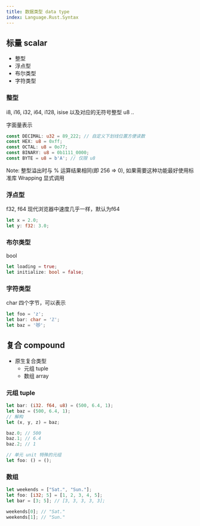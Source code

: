 ```yaml
---
title: 数据类型 data type
index: Language.Rust.Syntax
---
```


## 标量 scalar

- 整型
- 浮点型
- 布尔类型
- 字符类型

### 整型

i8, i16, i32, i64, i128, isise 以及对应的无符号整型 u8 ..

字面量表示

```rust
const DECIMAL: u32 = 89_222; // 自定义下划线位置方便读数
const HEX: u8 = 0xff;
const OCTAL: u8 = 0o77;
const BINARY: u8 = 0b1111_0000;
const BYTE = u8 = b'A'; // 仅限 u8

```

Note: 整型溢出时与 % 运算结果相同(即 256 => 0), 如果需要这种功能最好使用标准库 Wrapping 显式调用

### 浮点型

f32, f64 现代浏览器中速度几乎一样，默认为f64

``` rust
let x = 2.0;
let y: f32: 3.0;
```

### 布尔类型

bool

``` rust
let loading = true;
let initialize: bool = false;
```

### 字符类型

char 四个字节，可以表示

``` rust
let foo = 'z';
let bar: char = 'ℤ';
let baz = '😻';
```

## 复合 compound

- 原生复合类型
    - 元组 tuple
    - 数组 array

### 元组 tuple

``` rust
let bar: (i32. f64, u8) = (500, 6.4, 1);
let baz = (500, 6.4, 1);
// 解构 
let (x, y, z) = baz;

baz.0; // 500
baz.1; // 6.4
baz.2; // 1

// 单元 unit 特殊的元组
let foo: () = ();
```

### 数组

``` rust
let weekends = ["Sat.", "Sun."];
let foo: [i32; 5] = [1, 2, 3, 4, 5];
let bar = [3; 5]; // [3, 3, 3, 3, 3];

weekends[0]; // "Sat."
weekends[1]; // "Sun."

```